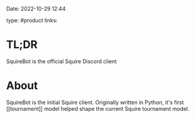 Date: 2022-10-29 12:44

type: #product
links: 

# TL;DR
SquireBot is the official Squire Discord client

# About
SquireBot is the initial Squire client. Originally written in Python, it's first [[tournament]] model helped shape the current Squire tournament model.

